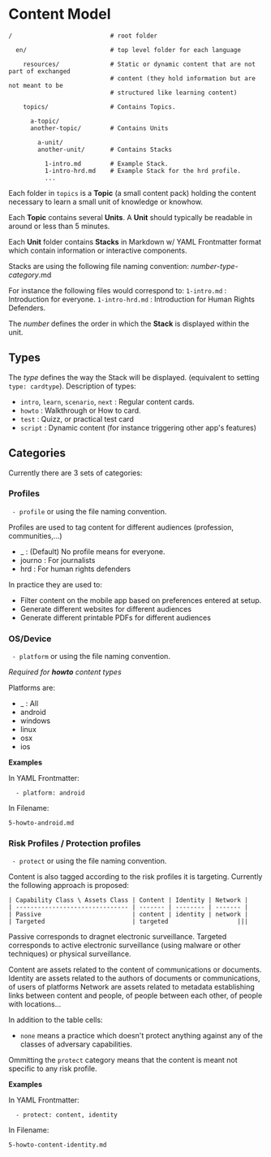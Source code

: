 # Content Model

```
/                           # root folder
  
  en/                       # top level folder for each language

    resources/              # Static or dynamic content that are not part of exchanged 
                            # content (they hold information but are not meant to be 
                            # structured like learning content)

    topics/                 # Contains Topics.

      a-topic/              
      another-topic/        # Contains Units

        a-unit/
        another-unit/       # Contains Stacks

          1-intro.md        # Example Stack.
          1-intro-hrd.md    # Example Stack for the hrd profile.
          ...

```

Each folder in ```topics``` is a **Topic** (a small content pack) holding the content necessary to learn a small unit of knowledge or knowhow. 

Each **Topic** contains several **Units**. A **Unit** should typically be readable in around or less than 5 minutes.

Each **Unit** folder contains **Stacks** in Markdown w/ YAML Frontmatter format which contain information or interactive components.

Stacks are using the following file naming convention:
 _number_-_type_-_category_.md

For instance the following files would correspond to:
 ```1-intro.md```       : Introduction for everyone.
 ```1-intro-hrd.md```   : Introduction for Human Rights Defenders.

The _number_ defines the order in which the **Stack** is displayed within the unit.

## Types

The _type_ defines the way the Stack will be displayed. (equivalent to setting ```type: cardtype```). Description of types:
 - ```intro```, ```learn```, ```scenario```, ```next``` : Regular content cards.
 - ```howto```                                          : Walkthrough or How to card.
 - ```test```                                           : Quizz, or practical test card 
 - ```script```                                         : Dynamic content (for instance triggering other app's features)

## Categories

Currently there are 3 sets of categories:

### Profiles

``` - profile``` or using the file naming convention.

Profiles are used to tag content for different audiences (profession, communities,...)

 - _                : (Default) No profile means for everyone.
 - journo           : For journalists
 - hrd              : For human rights defenders

In practice they are used to:

 - Filter content on the mobile app based on preferences entered at setup.
 - Generate different websites for different audiences
 - Generate different printable PDFs for different audiences

### OS/Device

``` - platform``` or using the file naming convention.

_Required for **howto** content types_

Platforms are:
 - _                : All
 - android
 - windows                
 - linux
 - osx
 - ios

__Examples__

In YAML Frontmatter:

```  - platform: android``` 

In Filename:

``` 5-howto-android.md ```

### Risk Profiles / Protection profiles

``` - protect``` or using the file naming convention.

Content is also tagged according to the risk profiles it is targeting. Currently the following approach is proposed:

```
| Capability Class \ Assets Class | Content | Identity | Network |
| ------------------------------- | ------- | -------- | ------- |
| Passive                         | content | identity | network |
| Targeted                        | targeted                   |||
```

Passive corresponds to dragnet electronic surveillance.
Targeted corresponds to active electronic surveillance (using malware or other techniques) or physical surveillance.

Content are assets related to the content of communications or documents.
Identity are assets related to the authors of documents or communications, of users of platforms
Network are assets related to metadata establishing links between content and people, of people between each other, of people with locations...

In addition to the table cells:
 - ```none``` means a practice which doesn't protect anything against any of the classes of adversary capabilities.

Ommitting the ```protect``` category means that the content is meant not specific to any risk profile.

__Examples__

In YAML Frontmatter:

```  - protect: content, identity``` 

In Filename:

``` 5-howto-content-identity.md ```
